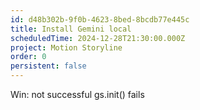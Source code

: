```yaml
---
id: d48b302b-9f0b-4623-8bed-8bcdb77e445c
title: Install Gemini local
scheduledTime: 2024-12-28T21:30:00.000Z
project: Motion Storyline
order: 0
persistent: false
---
```


Win: not successful
gs.init() fails